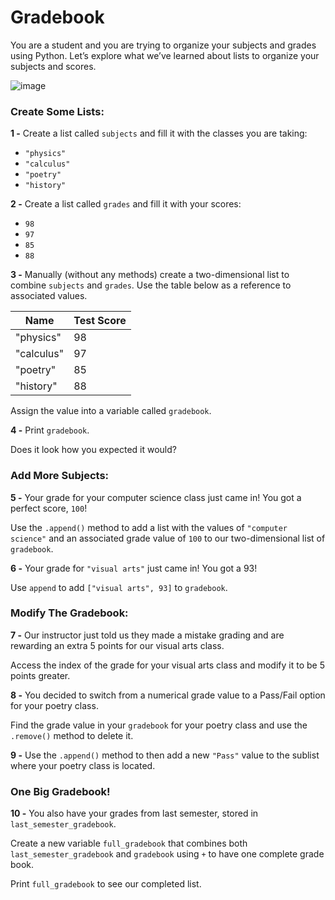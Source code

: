 <h1>Gradebook</h1>


You are a student and you are trying to organize your subjects and grades using Python. Let’s explore what we’ve learned about lists to organize your subjects and scores.

![image](https://user-images.githubusercontent.com/100479971/228377406-4925afe1-88b8-461b-894f-ce7489cddf6f.png)

<h3>Create Some Lists:</h3>

**1 -** Create a list called ```subjects``` and fill it with the classes you are taking:

- ```"physics"```
- ```"calculus"```
- ```"poetry"```
- ```"history"```

**2 -** Create a list called ```grades``` and fill it with your scores:

- ```98```
- ```97```
- ```85```
- ```88```

**3 -** Manually (without any methods) create a two-dimensional list to combine ```subjects``` and ```grades```. Use the table below as a reference to associated values.

<table>
<thead>
  <tr>
    <th>Name</th>
    <th>Test Score</th>
  </tr>
</thead>
<tbody>
  <tr>
    <td>"physics"</td>
    <td>98</td>
  </tr>
  <tr>
    <td>"calculus"</td>
    <td>97</td>
  </tr>
  <tr>
    <td>"poetry"</td>
    <td>85</td>
  </tr>
  <tr>
    <td>"history"</td>
    <td>88</td>
  </tr>
</tbody>
</table>

Assign the value into a variable called ```gradebook```.

**4 -** Print ```gradebook```.

Does it look how you expected it would?

<h3>Add More Subjects:</h3>

**5 -** Your grade for your computer science class just came in! You got a perfect score, ```100```!

Use the ```.append()``` method to add a list with the values of ```"computer science"``` and an associated grade value of ```100``` to our two-dimensional list of ```gradebook```.

**6 -** Your grade for ```"visual arts"``` just came in! You got a 93!

Use ```append``` to add ```["visual arts", 93]``` to ```gradebook```.

<h3>Modify The Gradebook:</h3>

**7 -** Our instructor just told us they made a mistake grading and are rewarding an extra 5 points for our visual arts class.

Access the index of the grade for your visual arts class and modify it to be 5 points greater.

**8 -** You decided to switch from a numerical grade value to a Pass/Fail option for your poetry class.

Find the grade value in your ```gradebook``` for your poetry class and use the ```.remove()``` method to delete it.

**9 -** Use the ```.append()``` method to then add a new ```"Pass"``` value to the sublist where your poetry class is located.

<h3>One Big Gradebook!</h3>

**10 -** You also have your grades from last semester, stored in ```last_semester_gradebook```.

Create a new variable ```full_gradebook``` that combines both ```last_semester_gradebook``` and ```gradebook``` using ```+``` to have one complete grade book.

Print ```full_gradebook``` to see our completed list.
